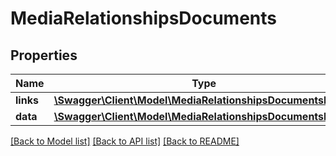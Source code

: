 # MediaRelationshipsDocuments

## Properties
Name | Type | Description | Notes
------------ | ------------- | ------------- | -------------
**links** | [**\Swagger\Client\Model\MediaRelationshipsDocumentsLinks**](MediaRelationshipsDocumentsLinks.md) |  | [optional] 
**data** | [**\Swagger\Client\Model\MediaRelationshipsDocumentsData[]**](MediaRelationshipsDocumentsData.md) |  | [optional] 

[[Back to Model list]](../../README.md#documentation-for-models) [[Back to API list]](../../README.md#documentation-for-api-endpoints) [[Back to README]](../../README.md)

